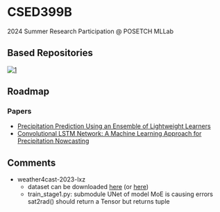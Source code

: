 # CSED399B
2024 Summer Research Participation @ POSETCH MLLab

## Based Repositories
[![1](https://img.shields.io/static/v1?label=lxz1217&message=weather4cast-2023-lxz&color=181717)](https://github.com/lxz1217/weather4cast-2023-lxz)
<!-- [![2](https://img.shields.io/badge/TomaszGolan-hdf5_manipulator-181717)](https://github.com/TomaszGolan/hdf5_manipulator) -->

## Roadmap
### Papers
* [Precipitation Prediction Using an Ensemble of Lightweight Learners](https://arxiv.org/abs/2401.09424)
* [Convolutional LSTM Network: A Machine Learning Approach for Precipitation Nowcasting](https://arxiv.org/abs/1506.04214)

### 


## Comments
* weather4cast-2023-lxz
  * dataset can be downloaded [here](https://weather4cast.net/get-the-data/) (or [here](https://cds.climate.copernicus.eu/#!/home))
  * train_stage1.py: submodule UNet of model MoE is causing errors
    sat2rad() should return a Tensor but returns tuple
